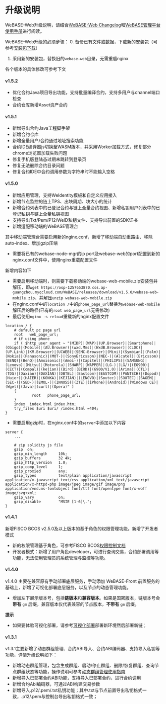 # 升级说明

WeBASE-Web升级说明，请结合[WeBASE-Web Changelog](https://github.com/WeBankFinTech/WeBASE-Web)和[WeBASE管理平台使用手册](../WeBASE-Console-Suit/index.html)进行阅读。

WeBASE-Web升级的必须步骤：
0. 备份已有文件或数据，下载新的安装包（可参考[安装包下载](../WeBASE/mirror.html#install_package)）
1. 采用新的安装包，替换旧的`webase-web`目录，无需重启nginx

各个版本的具体修改可参考下文

#### v1.5.2
- 优化合约Java项目导出功能，支持批量编译合约，支持多用户与channel端口检查
- 合约仓库新增Asset资产合约

#### v1.5.1
- 新增导出合约Java工程脚手架
- 新增合约仓库
- 新增全量用户/合约通过地址搜索功能
- 合约IDE编译器js切换至WASM版本，并采用Worker加载方式，修复部分chrome浏览器加载失败问题
- 修复手机版登陆态过期未跳转到登录页
- 修复无法删除合约目录问题
- 修复合约IDE中合约调用参数为字符串时不能输入空格

#### v1.5.0
- 新增应用管理，支持WeIdentity模板和自定义应用接入
- 新增节点监控的链上TPS、出块周期、块大小的统计
- 新增合约列表中的已登记合约与链上全量合约视图、新增私钥用户列表中的已登记私钥与链上全量私钥视图
- 支持导出Txt/Pem/P12/WeID私钥文件、支持导出前置的SDK证书
- 新增适配移动端的WeBASE管理台

其中移动端管理台需要启用新的nginx.conf，新增了移动端自动重路由、移除auto-index、增加gzip压缩
- 需要将已有的webase-node-mgr的ip port及webase-web的port配置到新的nginx.conf文件中，使用nginx重载配置文件

新增内容如下
- 需要启用移动端时，则需要下载移动端的webase-web-mobile.zip安装包并解压，即`wget https://osp-1257653870.cos.ap-guangzhou.myqcloud.com/WeBASE/releases/download/v1.5.0/webase-web-mobile.zip`，并解压`unzip webase-web-mobile.zip`
- 在nginx.conf中的`location /`中的`phone_page_url`替换为`webase-web-mobile`解压后的路径(已有的`root web_page_url`无需修改)
- 最后使用`nginx -s reload`重载新的nginx配置文件
```
location / {    
    # default pc page url
    root   web_page_url;
    # if using phone
    if ( $http_user_agent ~ "(MIDP)|(WAP)|(UP.Browser)|(Smartphone)|(Obigo)|(Mobile)|(AU.Browser)|(wxd.Mms)|(WxdB.Browser)|(CLDC)|(UP.Link)|(KM.Browser)|(UCWEB)|(SEMC-Browser)|(Mini)|(Symbian)|(Palm)|(Nokia)|(Panasonic)|(MOT-)|(SonyEricsson)|(NEC-)|(Alcatel)|(Ericsson)|(BENQ)|(BenQ)|(Amoisonic)|(Amoi-)|(Capitel)|(PHILIPS)|(SAMSUNG)|(Lenovo)|(Mitsu)|(Motorola)|(SHARP)|(WAPPER)|(LG-)|(LG/)|(EG900)|(CECT)|(Compal)|(kejian)|(Bird)|(BIRD)|(G900/V1.0)|(Arima)|(CTL)|(TDG)|(Daxian)|(DAXIAN)|(DBTEL)|(Eastcom)|(EASTCOM)|(PANTECH)|(Dopod)|(Haier)|(HAIER)|(KONKA)|(KEJIAN)|(LENOVO)|(Soutec)|(SOUTEC)|(SAGEM)|(SEC-)|(SED-)|(EMOL-)|(INNO55)|(ZTE)|(iPhone)|(Android)|(Windows CE)|(Wget)|(Java)|(curl)|(Opera)" )
    {
            root   phone_page_url;
    }
    index  index.html index.htm;
    try_files $uri $uri/ /index.html =404;
}
```
- 需要启用gzip时，在nginx.conf中的`server`中添加以下内容
```
server {
    ...

    # zip solidity js file
    gzip  on;
    gzip_min_length     10k;
    gzip_buffers        32 4k;
    gzip_http_version   1.0;
    gzip_comp_level     1;
    gzip_proxied        any;
    gzip_types          text/plain application/javascript application/x-javascript text/css application/xml text/javascript application/x-httpd-php image/jpeg image/gif image/png application/vnd.ms-fontobject font/ttf font/opentype font/x-woff image/svg+xml;
    gzip_vary           on;
    gzip_disable        "MSIE [1-6]\.";
}
```


#### v1.4.1
新增FISCO BCOS v2.5.0及以上版本的基于角色的权限管理功能，新增了开发者模式
- 新的权限管理基于角色，可参考FISCO BCOS[权限控制文档](https://fisco-bcos-documentation.readthedocs.io/zh_CN/latest/docs/manual/permission_control.html)
- 开发者模式：新增了用户角色developer，可进行查询交易，合约部署调用等功能，无法使用管理员的系统管理与监控等功能。

#### v1.4.0
v1.4.0 主要在兼容原有手动部署底层服务，手动添加 WeBASE-Front 前置服务的基础上，新增了可视化部署底层服务，以及节点的动态管理功能。

- 增加左下展示版本号，包括**链版本**和**兼容版本**。如果是国密版本，链版本号会**带有** `gm` 后缀，兼容版本仅代表兼容的节点版本，**不带有** `gm` 后缀。

**提示**
- 如果要体验可视化部署，请参考[可视化部署](../WeBASE-Install/visual_deploy.html)部署新环境然后部署新链；


#### v1.3.1

v1.3.1主要新增了动态群组管理、合约ABI导入、合约ABI编码器、支持导入私钥等功能，详情升级说明如下：

- 新增动态群组管理，包含生成群组、启动/停止群组、删除/恢复群组、查询节点群组状态等功能，操作说明可参考[动态群组管理使用指南](../WeBASE-Console-Suit/index.html#dynamic_group_use)
- 新增导入已部署合约ABI功能，支持导入已部署合约，进行合约调用
- 新增合约Abi编码器，可通过ABI构建交易参数
- 新增导入.p12/.pem/.txt私钥功能；其中.txt与节点前置导出私钥格式一致，.p12/.pem与控制台导出私钥格式一致；
